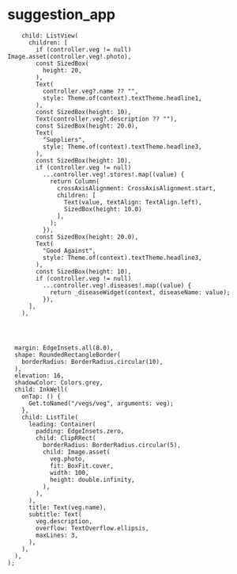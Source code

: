 # suggestion_app



        child: ListView(
          children: [
            if (controller.veg != null) Image.asset(controller.veg!.photo),
            const SizedBox(
              height: 20,
            ),
            Text(
              controller.veg?.name ?? "",
              style: Theme.of(context).textTheme.headline1,
            ),
            const SizedBox(height: 10),
            Text(controller.veg?.description ?? ""),
            const SizedBox(height: 20.0),
            Text(
              "Suppliers",
              style: Theme.of(context).textTheme.headline3,
            ),
            const SizedBox(height: 10),
            if (controller.veg != null)
              ...controller.veg!.stores!.map((value) {
                return Column(
                  crossAxisAlignment: CrossAxisAlignment.start,
                  children: [
                    Text(value, textAlign: TextAlign.left),
                    SizedBox(height: 10.0)
                  ],
                );
              }),
            const SizedBox(height: 20.0),
            Text(
              "Good Against",
              style: Theme.of(context).textTheme.headline3,
            ),
            const SizedBox(height: 10),
            if (controller.veg != null)
              ...controller.veg!.diseases!.map((value) {
                return _diseaseWidget(context, diseaseName: value);
              }),
          ],
        ),




      margin: EdgeInsets.all(8.0),
      shape: RoundedRectangleBorder(
        borderRadius: BorderRadius.circular(10),
      ),      
      elevation: 16,
      shadowColor: Colors.grey,
      child: InkWell(
        onTap: () {
          Get.toNamed("/vegs/veg", arguments: veg);
        },
        child: ListTile(
          leading: Container(
            padding: EdgeInsets.zero,
            child: ClipRRect(
              borderRadius: BorderRadius.circular(5),
              child: Image.asset(
                veg.photo,
                fit: BoxFit.cover,
                width: 100,
                height: double.infinity,
              ),
            ),
          ),
          title: Text(veg.name),
          subtitle: Text(
            veg.description,
            overflow: TextOverflow.ellipsis,
            maxLines: 3,
          ),
        ),
      ),
    );
